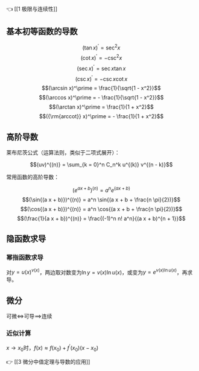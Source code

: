 👈 [[1 极限与连续性]]

## 基本初等函数的导数

$$(\tan x)^\prime = \sec^2 x$$
$$(\cot x)^\prime = - \csc^2 x$$
$$(\sec x)^\prime = \sec x \tan x$$
$$(\csc x)^\prime = - \csc x \cot x$$
$$(\arcsin x)^\prime = \frac{1}{\sqrt{1 - x^2}}$$
$$(\arccos x)^\prime = - \frac{1}{\sqrt{1 - x^2}}$$
$$(\arctan x)^\prime = \frac{1}{1 + x^2}$$
$$({\rm{arccot}} x)^\prime = - \frac{1}{1 + x^2}$$

## 高阶导数

莱布尼茨公式（运算法则，类似于二项式展开）：

$$(uv)^{(n)} = \sum_{k = 0}^n C_n^k u^{(k)} v^{(n - k)}$$

常用函数的高阶导数：

$$(e^{a x + b})^{(n)} = a^n e^{(a x + b)}$$
$$(\sin{(a x + b)})^{(n)} = a^n \sin{(a x + b + \frac{n \pi}{2})}$$
$$(\cos{(a x + b)})^{(n)} = a^n \cos{(a x + b + \frac{n \pi}{2})}$$
$$(\frac{1}{a x + b})^{(n)} = \frac{(-1)^n n! a^n}{(a x + b)^{n + 1}}$$

## 隐函数求导

### 幂指函数求导

对$y = u(x)^{v(x)}$，两边取对数变为$\ln{y} = v(x) \ln{u(x)}$，或变为$y = e^{v(x) \ln{u(x)}}$，再求导。

## 微分

可微$\iff$可导$\implies$连续

### 近似计算

$x \to x_0$时，$f(x) \approx f(x_0) + f^\prime (x_0) (x - x_0)$

👉 [[3 微分中值定理与导数的应用]]